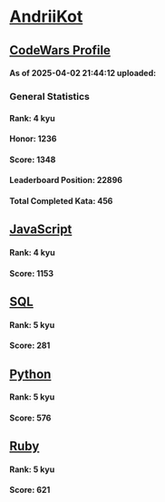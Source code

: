 # [AndriiKot](https://www.codewars.com/users/AndriiKot)

## [CodeWars Profile](https://www.codewars.com/users/AndriiKot)

#### As of 2025-04-02 21:44:12 uploaded:

### General Statistics

#### Rank: 4 kyu

#### Honor: 1236

#### Score: 1348

#### Leaderboard Position: 22896

#### Total Completed Kata: 456



## [JavaScript](https://github.com/AndriiKot/JavaScript__CodeWars)

#### Rank: 4 kyu

#### Score: 1153


## [SQL](https://github.com/AndriiKot/SQL__CodeWars)

#### Rank: 5 kyu

#### Score: 281


## [Python](https://github.com/AndriiKot/Python__CodeWars)

#### Rank: 5 kyu

#### Score: 576


## [Ruby](https://github.com/AndriiKot/Ruby__CodeWars)

#### Rank: 5 kyu

#### Score: 621

